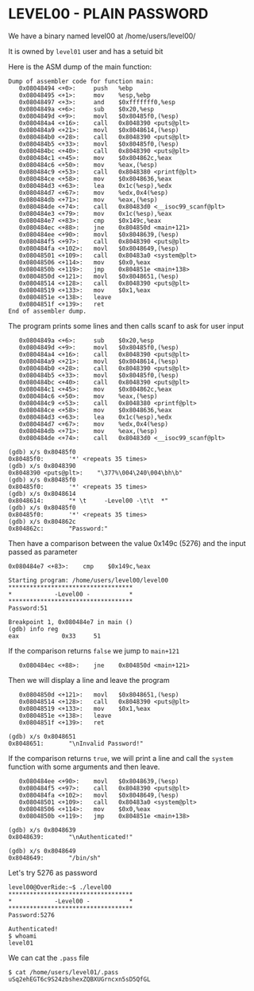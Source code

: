 # LEVEL00 - PLAIN PASSWORD

We have a binary named level00 at /home/users/level00/

It is owned by `level01` user and has a setuid bit

Here is the ASM dump of the main function:

```
Dump of assembler code for function main:
   0x08048494 <+0>:     push   %ebp
   0x08048495 <+1>:     mov    %esp,%ebp
   0x08048497 <+3>:     and    $0xfffffff0,%esp
   0x0804849a <+6>:     sub    $0x20,%esp
   0x0804849d <+9>:     movl   $0x80485f0,(%esp)
   0x080484a4 <+16>:    call   0x8048390 <puts@plt>
   0x080484a9 <+21>:    movl   $0x8048614,(%esp)
   0x080484b0 <+28>:    call   0x8048390 <puts@plt>
   0x080484b5 <+33>:    movl   $0x80485f0,(%esp)
   0x080484bc <+40>:    call   0x8048390 <puts@plt>
   0x080484c1 <+45>:    mov    $0x804862c,%eax
   0x080484c6 <+50>:    mov    %eax,(%esp)
   0x080484c9 <+53>:    call   0x8048380 <printf@plt>
   0x080484ce <+58>:    mov    $0x8048636,%eax
   0x080484d3 <+63>:    lea    0x1c(%esp),%edx
   0x080484d7 <+67>:    mov    %edx,0x4(%esp)
   0x080484db <+71>:    mov    %eax,(%esp)
   0x080484de <+74>:    call   0x80483d0 <__isoc99_scanf@plt>
   0x080484e3 <+79>:    mov    0x1c(%esp),%eax
   0x080484e7 <+83>:    cmp    $0x149c,%eax
   0x080484ec <+88>:    jne    0x804850d <main+121>
   0x080484ee <+90>:    movl   $0x8048639,(%esp)
   0x080484f5 <+97>:    call   0x8048390 <puts@plt>
   0x080484fa <+102>:   movl   $0x8048649,(%esp)
   0x08048501 <+109>:   call   0x80483a0 <system@plt>
   0x08048506 <+114>:   mov    $0x0,%eax
   0x0804850b <+119>:   jmp    0x804851e <main+138>
   0x0804850d <+121>:   movl   $0x8048651,(%esp)
   0x08048514 <+128>:   call   0x8048390 <puts@plt>
   0x08048519 <+133>:   mov    $0x1,%eax
   0x0804851e <+138>:   leave
   0x0804851f <+139>:   ret
End of assembler dump.
```

The program prints some lines and then calls scanf to ask for user input
```
   0x0804849a <+6>:     sub    $0x20,%esp
   0x0804849d <+9>:     movl   $0x80485f0,(%esp)
   0x080484a4 <+16>:    call   0x8048390 <puts@plt>
   0x080484a9 <+21>:    movl   $0x8048614,(%esp)
   0x080484b0 <+28>:    call   0x8048390 <puts@plt>
   0x080484b5 <+33>:    movl   $0x80485f0,(%esp)
   0x080484bc <+40>:    call   0x8048390 <puts@plt>
   0x080484c1 <+45>:    mov    $0x804862c,%eax
   0x080484c6 <+50>:    mov    %eax,(%esp)
   0x080484c9 <+53>:    call   0x8048380 <printf@plt>
   0x080484ce <+58>:    mov    $0x8048636,%eax
   0x080484d3 <+63>:    lea    0x1c(%esp),%edx
   0x080484d7 <+67>:    mov    %edx,0x4(%esp)
   0x080484db <+71>:    mov    %eax,(%esp)
   0x080484de <+74>:    call   0x80483d0 <__isoc99_scanf@plt>
```
```
(gdb) x/s 0x80485f0
0x80485f0:       '*' <repeats 35 times>
(gdb) x/s 0x8048390
0x8048390 <puts@plt>:    "\377%\004\240\004\bh\b"
(gdb) x/s 0x80485f0
0x80485f0:       '*' <repeats 35 times>
(gdb) x/s 0x8048614
0x8048614:       "* \t     -Level00 -\t\t  *"
(gdb) x/s 0x80485f0
0x80485f0:       '*' <repeats 35 times>
(gdb) x/s 0x804862c
0x804862c:       "Password:"
```

Then have a comparison between the value 0x149c (5276) and the input passed as parameter
```
0x080484e7 <+83>:    cmp    $0x149c,%eax
```
```
Starting program: /home/users/level00/level00
***********************************
*            -Level00 -           *
***********************************
Password:51

Breakpoint 1, 0x080484e7 in main ()
(gdb) info reg
eax            0x33     51
```

If the comparison returns `false` we jump to `main+121`
```
   0x080484ec <+88>:    jne    0x804850d <main+121>
```

Then we will display a line and leave the program
```
   0x0804850d <+121>:   movl   $0x8048651,(%esp)
   0x08048514 <+128>:   call   0x8048390 <puts@plt>
   0x08048519 <+133>:   mov    $0x1,%eax
   0x0804851e <+138>:   leave
   0x0804851f <+139>:   ret
```
```
(gdb) x/s 0x8048651
0x8048651:       "\nInvalid Password!"
```

If the comparison returns `true`, we will print a line and call the `system` function with some arguments and then leave.
```
   0x080484ee <+90>:    movl   $0x8048639,(%esp)
   0x080484f5 <+97>:    call   0x8048390 <puts@plt>
   0x080484fa <+102>:   movl   $0x8048649,(%esp)
   0x08048501 <+109>:   call   0x80483a0 <system@plt>
   0x08048506 <+114>:   mov    $0x0,%eax
   0x0804850b <+119>:   jmp    0x804851e <main+138>
```
```
(gdb) x/s 0x8048639
0x8048639:       "\nAuthenticated!"
```
```
(gdb) x/s 0x8048649
0x8048649:       "/bin/sh"
```

Let's try 5276 as password
```
level00@OverRide:~$ ./level00
***********************************
*            -Level00 -           *
***********************************
Password:5276

Authenticated!
$ whoami
level01
```

We can cat the `.pass` file

```
$ cat /home/users/level01/.pass
uSq2ehEGT6c9S24zbshexZQBXUGrncxn5sD5QfGL
```